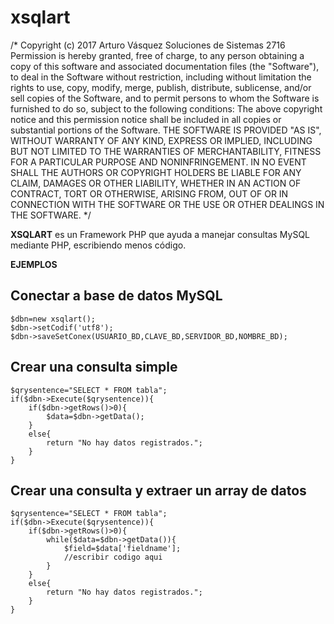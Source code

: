 # xsqlart

/*
	Copyright (c) 2017 Arturo Vásquez Soluciones de Sistemas 2716
	Permission is hereby granted, free of charge, to any person obtaining a copy of this software and associated documentation files (the "Software"), to deal in the Software without restriction, including without limitation the rights to use, copy, modify, merge, publish, distribute, sublicense, and/or sell copies of the Software, and to permit persons to whom the Software is furnished to do so, subject to the following conditions:
	The above copyright notice and this permission notice shall be included in all copies or substantial portions of the Software.
	THE SOFTWARE IS PROVIDED "AS IS", WITHOUT WARRANTY OF ANY KIND, EXPRESS OR IMPLIED, INCLUDING BUT NOT LIMITED TO THE WARRANTIES OF MERCHANTABILITY, FITNESS FOR A PARTICULAR PURPOSE AND NONINFRINGEMENT. IN NO EVENT SHALL THE AUTHORS OR COPYRIGHT HOLDERS BE LIABLE FOR ANY CLAIM, DAMAGES OR OTHER LIABILITY, WHETHER IN AN ACTION OF CONTRACT, TORT OR OTHERWISE, ARISING FROM, OUT OF OR IN CONNECTION WITH THE SOFTWARE OR THE USE OR OTHER DEALINGS IN THE SOFTWARE.
*/


**XSQLART** es un Framework PHP que ayuda a manejar consultas MySQL mediante PHP, escribiendo menos código.

**EJEMPLOS**

## Conectar a base de datos MySQL
```
$dbn=new xsqlart();
$dbn->setCodif('utf8');
$dbn->saveSetConex(USUARIO_BD,CLAVE_BD,SERVIDOR_BD,NOMBRE_BD);
```

## Crear una consulta simple
```
$qrysentence="SELECT * FROM tabla";
if($dbn->Execute($qrysentence)){
	if($dbn->getRows()>0){
		$data=$dbn->getData();
	}
	else{
		return "No hay datos registrados.";
	}
}
```

## Crear una consulta y extraer un array de datos
```
$qrysentence="SELECT * FROM tabla";
if($dbn->Execute($qrysentence)){
	if($dbn->getRows()>0){
		while($data=$dbn->getData()){
			$field=$data['fieldname'];
			//escribir codigo aqui
		}
	}
	else{
		return "No hay datos registrados.";
	}
}
```